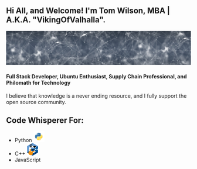 ## Hi All, and Welcome! I'm Tom Wilson, MBA | A.K.A. "VikingOfValhalla".
![](https://raw.githubusercontent.com/VikingOfValhalla/VikingOfValhalla/main/banner-gaa30b56aa_1280%20(1).jpg)
#### Full Stack Developer, Ubuntu Enthusiast, Supply Chain Professional, and Philomath for Technology
I believe that knowledge is a never ending resource, and I fully support the open source community.

## Code Whisperer For:
- Python <img src="https://raw.githubusercontent.com/VikingOfValhalla/VikingOfValhalla/main/1349-python.png" alt="Your image title" width="30"/>
- C++ <img src="https://raw.githubusercontent.com/VikingOfValhalla/VikingOfValhalla/main/thinkcpp.png" alt="Your image title" width="30"/>
- JavaScript

